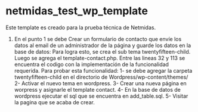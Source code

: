 # netmidas_test_wp_template
Este template es creado para la prueba técnica de Netmidas.

1) En el punto 1 se debe Crear un formulario de contacto que envíe los datos al email de un administrador de la página y guarde los datos en la base de datos:
  Para logra esto, se crea el sub tema twentyfifteen-child. Luego se agrega el template-contact.php. Entre las lineas 32 y 113 se encuentra el codigo con la implementación de la funcionalidad requerida.
  Para probar esta funcionalidad:
   1- se debe agregar la carpeta twentyfifteen-child en el directorio de Wordpress/wp-content/themes/
   2- Activar el nuevo tema en wordpress.
   3- Crear una nueva página en worpress y asignarle el template contact.
   4- En la base de datos de wordpress ejecutar el sql que se encuentra en add_table.sql.
   5- Visitar la pagina que se acaba de crear.
